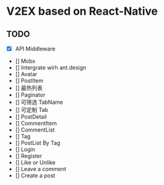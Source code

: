 # V2EX based on React-Native

## TODO

- [x] API Middleware
- [] Mobx
- [] Intergrate wirh ant.design
- [] Avatar
- [] PostItem
- [] 最热列表
- [] Paginator
- [] 可筛选 TabName
- [] 可定制 Tab
- [] PostDetail
- [] CommentItem
- [] CommentList
- [] Tag
- [] PostList By Tag
- [] Login
- [] Register
- [] Like or Unlike
- [] Leave a comment
- [] Create a post

